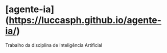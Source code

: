 # [agente-ia] (https://luccasph.github.io/agente-ia/)
Trabalho da disciplina de Inteligência Artificial
